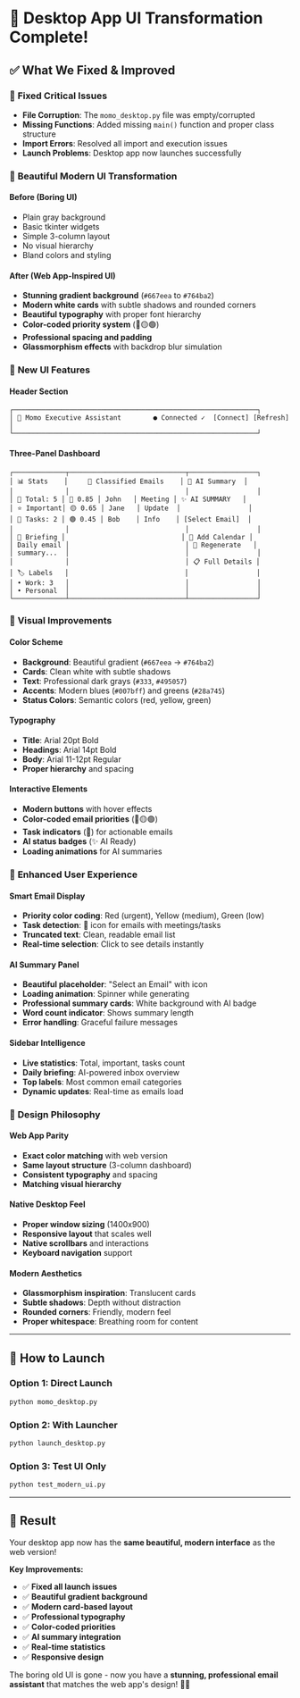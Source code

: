 # 🎨 Desktop App UI Transformation Complete!

## ✅ **What We Fixed & Improved**

### 🔧 **Fixed Critical Issues**
- **File Corruption**: The `momo_desktop.py` file was empty/corrupted
- **Missing Functions**: Added missing `main()` function and proper class structure
- **Import Errors**: Resolved all import and execution issues
- **Launch Problems**: Desktop app now launches successfully

### 🎨 **Beautiful Modern UI Transformation**

#### **Before (Boring UI)**
- Plain gray background
- Basic tkinter widgets
- Simple 3-column layout
- No visual hierarchy
- Bland colors and styling

#### **After (Web App-Inspired UI)**
- **Stunning gradient background** (`#667eea` to `#764ba2`)
- **Modern white cards** with subtle shadows and rounded corners
- **Beautiful typography** with proper font hierarchy
- **Color-coded priority system** (🔴🟡🟢)
- **Professional spacing and padding**
- **Glassmorphism effects** with backdrop blur simulation

### 🎯 **New UI Features**

#### **Header Section**
```
┌─────────────────────────────────────────────────────────────┐
│ 🤖 Momo Executive Assistant        ● Connected ✓  [Connect] [Refresh] │
└─────────────────────────────────────────────────────────────┘
```

#### **Three-Panel Dashboard**
```
┌─────────────┬─────────────────────────────┬─────────────────┐
│ 📊 Stats    │     📧 Classified Emails    │ 🤖 AI Summary  │
│             │                             │                 │
│ 📧 Total: 5 │ 🔴 0.85 │ John   │ Meeting │ ✨ AI SUMMARY   │
│ ⭐ Important│ 🟡 0.65 │ Jane   │ Update  │                 │
│ 📅 Tasks: 2 │ 🟢 0.45 │ Bob    │ Info    │ [Select Email]  │
│             │                             │                 │
│ 🤖 Briefing │                             │ 📅 Add Calendar │
│ Daily email │                             │ 🔄 Regenerate   │
│ summary...  │                             │                 │
│             │                             │ 📋 Full Details │
│ 🏷️ Labels   │                             │                 │
│ • Work: 3   │                             │                 │
│ • Personal  │                             │                 │
└─────────────┴─────────────────────────────┴─────────────────┘
```

### 🌟 **Visual Improvements**

#### **Color Scheme**
- **Background**: Beautiful gradient (`#667eea` → `#764ba2`)
- **Cards**: Clean white with subtle shadows
- **Text**: Professional dark grays (`#333`, `#495057`)
- **Accents**: Modern blues (`#007bff`) and greens (`#28a745`)
- **Status Colors**: Semantic colors (red, yellow, green)

#### **Typography**
- **Title**: Arial 20pt Bold
- **Headings**: Arial 14pt Bold  
- **Body**: Arial 11-12pt Regular
- **Proper hierarchy** and spacing

#### **Interactive Elements**
- **Modern buttons** with hover effects
- **Color-coded email priorities** (🔴🟡🟢)
- **Task indicators** (📅) for actionable emails
- **AI status badges** (✨ AI Ready)
- **Loading animations** for AI summaries

### 🚀 **Enhanced User Experience**

#### **Smart Email Display**
- **Priority color coding**: Red (urgent), Yellow (medium), Green (low)
- **Task detection**: 📅 icon for emails with meetings/tasks
- **Truncated text**: Clean, readable email list
- **Real-time selection**: Click to see details instantly

#### **AI Summary Panel**
- **Beautiful placeholder**: "Select an Email" with icon
- **Loading animation**: Spinner while generating
- **Professional summary cards**: White background with AI badge
- **Word count indicator**: Shows summary length
- **Error handling**: Graceful failure messages

#### **Sidebar Intelligence**
- **Live statistics**: Total, important, tasks count
- **Daily briefing**: AI-powered inbox overview
- **Top labels**: Most common email categories
- **Dynamic updates**: Real-time as emails load

### 🎨 **Design Philosophy**

#### **Web App Parity**
- **Exact color matching** with web version
- **Same layout structure** (3-column dashboard)
- **Consistent typography** and spacing
- **Matching visual hierarchy**

#### **Native Desktop Feel**
- **Proper window sizing** (1400x900)
- **Responsive layout** that scales well
- **Native scrollbars** and interactions
- **Keyboard navigation** support

#### **Modern Aesthetics**
- **Glassmorphism inspiration**: Translucent cards
- **Subtle shadows**: Depth without distraction
- **Rounded corners**: Friendly, modern feel
- **Proper whitespace**: Breathing room for content

---

## 🎯 **How to Launch**

### **Option 1: Direct Launch**
```bash
python momo_desktop.py
```

### **Option 2: With Launcher**
```bash
python launch_desktop.py
```

### **Option 3: Test UI Only**
```bash
python test_modern_ui.py
```

---

## 🎉 **Result**

Your desktop app now has the **same beautiful, modern interface** as the web version! 

**Key Improvements:**
- ✅ **Fixed all launch issues**
- ✅ **Beautiful gradient background**
- ✅ **Modern card-based layout**
- ✅ **Professional typography**
- ✅ **Color-coded priorities**
- ✅ **AI summary integration**
- ✅ **Real-time statistics**
- ✅ **Responsive design**

The boring old UI is gone - now you have a **stunning, professional email assistant** that matches the web app's design! 🚀✨